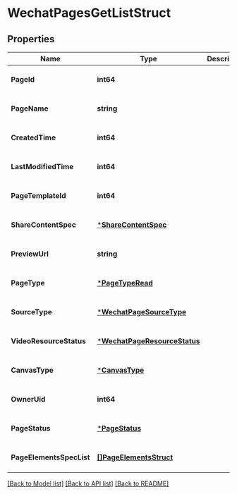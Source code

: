 # WechatPagesGetListStruct

## Properties
Name | Type | Description | Notes
------------ | ------------- | ------------- | -------------
**PageId** | **int64** |  | [optional] [default to null]
**PageName** | **string** |  | [optional] [default to null]
**CreatedTime** | **int64** |  | [optional] [default to null]
**LastModifiedTime** | **int64** |  | [optional] [default to null]
**PageTemplateId** | **int64** |  | [optional] [default to null]
**ShareContentSpec** | [***ShareContentSpec**](share_content_spec.md) |  | [optional] [default to null]
**PreviewUrl** | **string** |  | [optional] [default to null]
**PageType** | [***PageTypeRead**](PageTypeRead.md) |  | [optional] [default to null]
**SourceType** | [***WechatPageSourceType**](WechatPageSourceType.md) |  | [optional] [default to null]
**VideoResourceStatus** | [***WechatPageResourceStatus**](WechatPageResourceStatus.md) |  | [optional] [default to null]
**CanvasType** | [***CanvasType**](CanvasType.md) |  | [optional] [default to null]
**OwnerUid** | **int64** |  | [optional] [default to null]
**PageStatus** | [***PageStatus**](PageStatus.md) |  | [optional] [default to null]
**PageElementsSpecList** | [**[]PageElementsStruct**](page_elements_struct.md) |  | [optional] [default to null]

[[Back to Model list]](../README.md#documentation-for-models) [[Back to API list]](../README.md#documentation-for-api-endpoints) [[Back to README]](../README.md)


